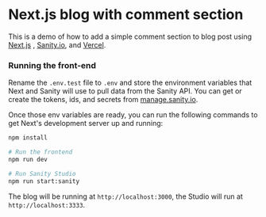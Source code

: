 # Next.js blog with comment section

This is a demo of how to add a simple comment section to blog post using [Next.js](https://nextjs.org)
, [Sanity.io](https://www.sanity.io), and [Vercel](https://vercel.com).

### Running the front-end

Rename the `.env.test` file to `.env` and store the environment variables that Next and Sanity will use to pull data
from the Sanity API. You can get or create the tokens, ids, and secrets
from [manage.sanity.io](https://manage.sanity.io).

Once those env variables are ready, you can run the following commands to get Next's development server up and running:

```bash
npm install

# Run the frontend
npm run dev

# Run Sanity Studio 
npm run start:sanity
```

The blog will be running at `http://localhost:3000`, the Studio will run at `http://localhost:3333`.
